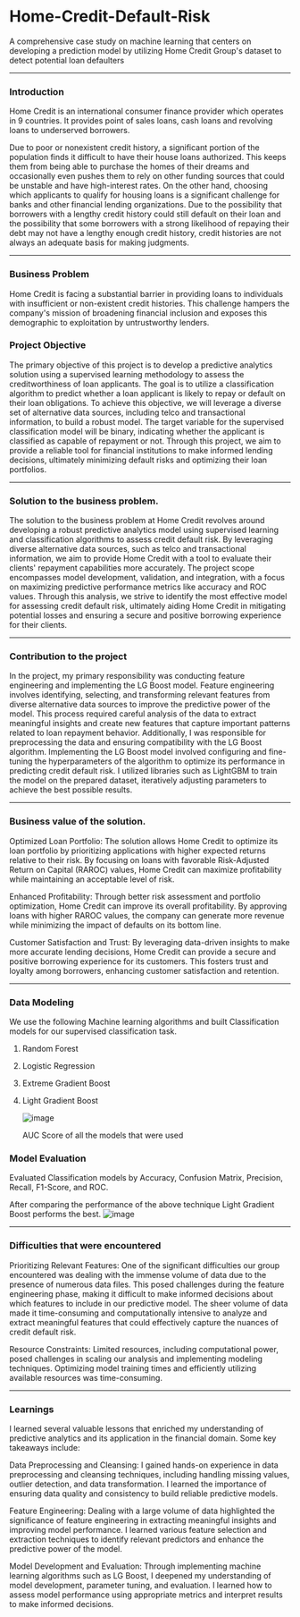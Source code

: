 # Home-Credit-Default-Risk
A comprehensive case study on machine learning that centers on developing a prediction model by utilizing Home Credit Group's dataset to detect potential loan defaulters
*** 
### Introduction
Home Credit is an international consumer finance provider which operates in 9 countries. It provides point of sales loans, cash loans and revolving loans to underserved borrowers.

Due to poor or nonexistent credit history, a significant portion of the population finds it difficult to have their house loans authorized. This keeps them from being able to purchase the homes of their dreams and occasionally even pushes them to rely on other funding sources that could be unstable and have high-interest rates. On the other hand, choosing which applicants to qualify for housing loans is a significant challenge for banks and other financial lending organizations. Due to the possibility that borrowers with a lengthy credit history could still default on their loan and the possibility that some borrowers with a strong likelihood of repaying their debt may not have a lengthy enough credit history, credit histories are not always an adequate basis for making judgments.
***
### Business Problem
Home Credit is facing a substantial barrier in providing loans to individuals with insufficient or non-existent credit histories. This challenge hampers the company's mission of broadening financial inclusion and exposes this demographic to exploitation by untrustworthy lenders.
### Project Objective
The primary objective of this project is to develop a predictive analytics solution using a supervised learning methodology to assess the creditworthiness of loan applicants. The goal is to utilize a classification algorithm to predict whether a loan applicant is likely to repay or default on their loan obligations. To achieve this objective, we will leverage a diverse set of alternative data sources, including telco and transactional information, to build a robust model. The target variable for the supervised classification model will be binary, indicating whether the applicant is classified as capable of repayment or not. Through this project, we aim to provide a reliable tool for financial institutions to make informed lending decisions, ultimately minimizing default risks and optimizing their loan portfolios.
***
### Solution to the business problem.
The solution to the business problem at Home Credit revolves around developing a robust predictive analytics model using supervised learning and classification algorithms to assess credit default risk. By leveraging diverse alternative data sources, such as telco and transactional information, we aim to provide Home Credit with a tool to evaluate their clients' repayment capabilities more accurately. The project scope encompasses model development, validation, and integration, with a focus on maximizing predictive performance metrics like accuracy and ROC values. Through this analysis, we strive to identify the most effective model for assessing credit default risk, ultimately aiding Home Credit in mitigating potential losses and ensuring a secure and positive borrowing experience for their clients.
***
### Contribution to the project
In the project, my primary responsibility was conducting feature engineering and implementing the LG Boost model. Feature engineering involves identifying, selecting, and transforming relevant features from diverse alternative data sources to improve the predictive power of the model. This process required careful analysis of the data to extract meaningful insights and create new features that capture important patterns related to loan repayment behavior. Additionally, I was responsible for preprocessing the data and ensuring compatibility with the LG Boost algorithm.
Implementing the LG Boost model involved configuring and fine-tuning the hyperparameters of the algorithm to optimize its performance in predicting credit default risk. I utilized libraries such as LightGBM to train the model on the prepared dataset, iteratively adjusting parameters to achieve the best possible results.
***
### Business value of the solution.
Optimized Loan Portfolio: The solution allows Home Credit to optimize its loan portfolio by prioritizing applications with higher expected returns relative to their risk. By focusing on loans with favorable Risk-Adjusted Return on Capital (RAROC) values, Home Credit can maximize profitability while maintaining an acceptable level of risk.

Enhanced Profitability: Through better risk assessment and portfolio optimization, Home Credit can improve its overall profitability. By approving loans with higher RAROC values, the company can generate more revenue while minimizing the impact of defaults on its bottom line.

Customer Satisfaction and Trust: By leveraging data-driven insights to make more accurate lending decisions, Home Credit can provide a secure and positive borrowing experience for its customers. This fosters trust and loyalty among borrowers, enhancing customer satisfaction and retention.
***
### Data Modeling
We use the following Machine learning algorithms and built Classification models for our supervised classification task.

1) Random Forest
2) Logistic Regression
3) Extreme Gradient Boost
4) Light Gradient Boost

   ![image](https://github.com/sanket101-git/Home-Credit-Default-Risk/assets/59793183/23fd059d-6764-4214-a429-661940680293)

   AUC Score of all the models that were used


### Model Evaluation
Evaluated Classification models by Accuracy, Confusion Matrix, Precision, Recall, F1-Score, and ROC.

After comparing the performance of the above technique Light Gradient Boost performs the best.
![image](https://github.com/sanket101-git/Home-Credit-Default-Risk/assets/59793183/ad6be9cd-afcb-47ae-93f2-14f0a0becf01)

***
### Difficulties that were encountered

Prioritizing Relevant Features: One of the significant difficulties our group encountered was dealing with the immense volume of data due to the presence of numerous data files. This posed challenges during the feature engineering phase, making it difficult to make informed decisions about which features to include in our predictive model. The sheer volume of data made it time-consuming and computationally intensive to analyze and extract meaningful features that could effectively capture the nuances of credit default risk.

Resource Constraints: Limited resources, including computational power, posed challenges in scaling our analysis and implementing modeling techniques. Optimizing model training times and efficiently utilizing available resources was time-consuming.

***
### Learnings
I learned several valuable lessons that enriched my understanding of predictive analytics and its application in the financial domain. Some key takeaways include:

Data Preprocessing and Cleansing: I gained hands-on experience in data preprocessing and cleansing techniques, including handling missing values, outlier detection, and data transformation. I learned the importance of ensuring data quality and consistency to build reliable predictive models.

Feature Engineering: Dealing with a large volume of data highlighted the significance of feature engineering in extracting meaningful insights and improving model performance. I learned various feature selection and extraction techniques to identify relevant predictors and enhance the predictive power of the model.

Model Development and Evaluation: Through implementing machine learning algorithms such as LG Boost, I deepened my understanding of model development, parameter tuning, and evaluation. I learned how to assess model performance using appropriate metrics and interpret results to make informed decisions.








